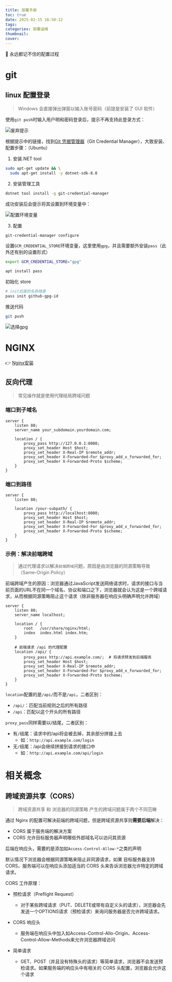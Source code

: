 ```yaml
---
title: 部署手册
toc: true
date: 2025-02-15 16:50:12
tags:
categories: 部署运维
thumbnail:
cover:
---
```


👋 永远都记不住的配置过程

<!--more -->

# git

## linux 配置登录

> Windows 会直接弹出弹窗以输入账号密码（前提是安装了 GUI 软件）

使用`git push`时输入用户明和密码登录后，提示不再支持此登录方式：

![废弃提示](https://s21.ax1x.com/2025/03/03/pEG7DfI.png)

根据提示中的链接，找到[Git 凭据管理器](https://github.com/git-ecosystem/git-credential-manager/blob/main/README.md)（Git Credential Manager），大致安装、配置步骤：（Ubuntu）

1. 安装.NET tool

```bash
sudo apt-get update && \
  sudo apt-get install -y dotnet-sdk-8.0
```

2. 安装管理工具

```bash
dotnet tool install -g git-credential-manager
```

成功安装后会提示将其设置到环境变量中：

![配置环境变量](https://s21.ax1x.com/2025/03/03/pEG766f.png)

3. 配置

```bash
git-credential-manager configure
```

设置`GCM_CREDENTIAL_STORE`环境变量，这里使用`gpg`，并且需要额外安装`pass`（此外还有别的设置形式）

```bash
export GCM_CREDENTIAL_STORE="gpg"
```

```bash
apt install pass
```

初始化 store

```bash
# init后面的名称随意
pass init github-gpg-id
```

推送代码

```bash
git push
```

![选择gpg](https://s21.ax1x.com/2025/03/03/pEG72nS.png)

# NGINX

👉 [Nginx安装](https://smalljerry.cn/2020/11/06/Nginx%E5%AE%89%E8%A3%85/)

## 反向代理

> 常见操作就是使用代理结局跨域问题

### 端口到子域名

```nginx
server {
    listen 80;
    server_name your_subdomain.yourdomain.com;

    location / {
        proxy_pass http://127.0.0.1:8080;
        proxy_set_header Host $host;
        proxy_set_header X-Real-IP $remote_addr;
        proxy_set_header X-Forwarded-For $proxy_add_x_forwarded_for;
        proxy_set_header X-Forwarded-Proto $scheme;
    }
}
```

### 端口到路径

```nginx
server {
    listen 80;

    location /your-subpath/ {
        proxy_pass http://localhost:8080;
        proxy_set_header Host $host;
        proxy_set_header X-Real-IP $remote_addr;
        proxy_set_header X-Forwarded-For $proxy_add_x_forwarded_for;
        proxy_set_header X-Forwarded-Proto $scheme;
    }
}
```

### 示例：解决前端跨域

> 通过代理请求以解决`前端跨域`问题，原因是由浏览器的同源策略导致（Same-Origin Policy）

前端跨域产生的原因：浏览器通过JavaScript发送网络请求时，请求的接口与当前页面的URL不在同一个域名、协议和端口之下，浏览器就会认为这是一个跨域请求，从而根据同源策略阻止这个请求（除非服务器在响应头明确声明允许跨域）

```nginx
server {
    listen 80;
    server_name localhost;

    location / {
        root   /usr/share/nginx/html;
        index  index.html index.htm;
    }
  
    # 前端请求 /api 的代理配置
    location /api/ {
        proxy_pass http://api.example.com/;  # 将请求转发到后端服务
        proxy_set_header Host $host;
        proxy_set_header X-Real-IP $remote_addr;
        proxy_set_header X-Forwarded-For $proxy_add_x_forwarded_for;
        proxy_set_header X-Forwarded-Proto $scheme;
    }
}
```

`location`配置的是`/api/`而不是`/api`，二者区别：

- `/api/`：匹配当前规则之后的所有路径
- `/api`：匹配以这个开头的所有路径

`proxy_pass`同样需要以/结尾，二者区别：

- 有`/`结尾：请求中的/api将会被去掉，其余部分拼接上去
  - 如：`http://api.example.com/login` 
- 无`/`结尾：/api会继续拼接到请求的接口中
  - 如：`http://api.example.com/api/login` 

# 相关概念

## 跨域资源共享（CORS）

> 跨域资源共享 和 浏览器的同源策略 产生的跨域问题属于两个不同范畴

通过 Nginx 的配置可解决前端的跨域问题，但是跨域资源共享则**需要后端**解决：

- CORS 属于服务端的解决方案
- CORS 允许目标服务器声明哪些外部域名可以访问其资源

后端在响应头，需要的是添加如`Access-Control-Allow-*`之类的声明

默认情况下浏览器会根据同源策略来阻止非同源请求，如果 目标服务器支持 CORS，服务端可以在响应头添加适当的 CORS 头来告诉浏览器允许特定的跨域请求。

CORS 工作原理：

- 预检请求（Preflight Request）
  - 对于某些跨域请求（PUT、DELETE或带有自定义头的请求），浏览器会先发送一个OPTIONS请求（预检请求）来询问服务器是否允许跨域请求。

-  CORS 响应头
   - 服务端在响应头中加入如Access-Control-Allo-Origin、Access-Control-Allow-Methods来允许浏览器跨域访问

-  简单请求
   - GET、POST（并且没有特殊头的请求）等简单请求，浏览器不会发送预检请求。如果服务端的响应头中有相关的 CORS 头配置，浏览器会允许这个请求